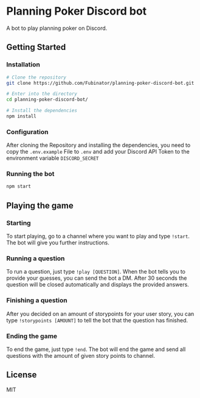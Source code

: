 # Planning Poker Discord bot

A bot to play planning poker on Discord.

## Getting Started

### Installation

```bash
# Clone the repository
git clone https://github.com/Fubinator/planning-poker-discord-bot.git

# Enter into the directory
cd planning-poker-discord-bot/

# Install the dependencies
npm install
```

### Configuration

After cloning the Repository and installing the dependencies, you need to copy the `.env.example` File to `.env` and add your Discord API Token to the environment variable `DISCORD_SECRET`

### Running the bot

```bash
npm start
```

## Playing the game

### Starting

To start playing, go to a channel where you want to play and type `!start`. The bot will give you further instructions.

### Running a question

To run a question, just type `!play [QUESTION]`. When the bot tells you to provide your guesses, you can send the bot a DM. After 30 seconds the question will be closed automatically and displays the provided answers.

### Finishing a question

After you decided on an amount of storypoints for your user story, you can type `!storypoints [AMOUNT]` to tell the bot that the question has finished.

### Ending the game

To end the game, just type `!end`. The bot will end the game and send all questions with the amount of given story points to channel.

## License

MIT
